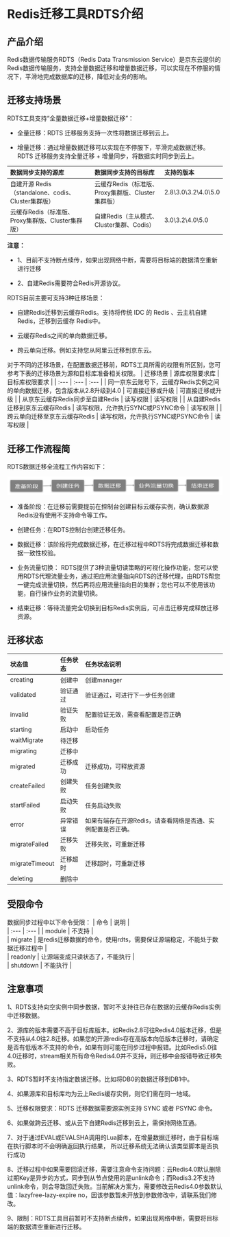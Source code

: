 # Redis迁移工具RDTS介绍

## 产品介绍

Redis数据传输服务RDTS（Redis Data Transmission Service）是京东云提供的Redis数据传输服务，支持全量数据迁移和增量数据迁移，可以实现在不停服的情况下，平滑地完成数据库的迁移，降低对业务的影响。

## 迁移支持场景

RDTS工具支持“全量数据迁移+增量数据迁移”：

-   全量迁移：RDTS 迁移服务支持一次性将数据迁移到云上。

-   增量迁移：通过增量数据迁移可以实现在不停服下，平滑完成数据迁移。RDTS 迁移服务支持全量迁移 + 增量同步，将数据实时同步到云上。

| 数据同步支持的源库 |  数据同步支持的目标库  |    支持的版本  | 
| :--- | :---  |  :---  | 
| 自建开源 Redis（standalone、codis、Cluster集群版）| 云缓存Redis（标准版、Proxy集群版、Cluster集群版）   |  2.8\3.0\3.2\4.0\5.0  | 
| 云缓存Redis（标准版、Proxy集群版、Cluster集群版）  |  自建Redis（主从模式、Cluster集群、Codis）    | 3.0\3.2\4.0\5.0 | 



**注意：**

-   1、目前不支持断点续传，如果出现网络中断，需要将目标端的数据清空重新进行迁移

-   2、自建Redis需要符合Redis开源协议。

RDTS目前主要可支持3种迁移场景：

-   自建Redis迁移到云缓存Redis。支持将传统 IDC 的 Redis 、云主机自建Redis，迁移到云缓存 Redis中。

-   云缓存Redis之间的单向数据迁移。

-   跨云单向迁移。例如支持您从阿里云迁移到京东云。

对于不同的迁移场景，在配置数据迁移前，RDTS工具所需的权限有所区别，您可参考下表的迁移场景为源和目标库准备相关权限。
| 迁移场景 |  源库权限要求库  |    目标库权限要求  | 
| :--- | :---  |  :---  | 
| 同一京东云账号下，云缓存Redis实例之间的单向数据迁移，包含版本从2.8升级到4.0  | 可直接迁移或升级  |  可直接迁移或升级 | 
| 从京东云缓存Redis同步至自建Redis | 读写权限  | 读写权限 | 
| 从自建Redis迁移到京东云缓存Redis | 读写权限，允许执行SYNC或PSYNC命令 | 读写权限  | 
| 跨云单向迁移至京东云缓存Redis  | 读写权限，允许执行SYNC或PSYNC命令 |  读写权限  | 

## 迁移工作流程简

RDTS数据迁移全流程工作内容如下： 

![](../../../../image/Redis/Data-Migration-1.png)

-   准备阶段：在迁移前需要提前在控制台创建目标云缓存实例，确认数据源Redis没有使用不支持命令等工作。

-   创建任务：在RDTS控制台创建迁移任务。

-   数据迁移：该阶段将完成数据迁移，在迁移过程中RDTS将完成数据迁移和数据一致性校验。

-   业务流量切换： RDTS提供了3种流量切读策略的可视化操作功能，您可以使用RDTS代理流量业务，通过把应用流量指向RDTS的迁移代理，由RDTS帮您一键完成流量切换，然后再将应用流量指向目的集群；您也可以不使用该功能，自行操作业务的流量切换。

-   结束迁移：等待流量完全切换到目标Redis实例后，可点击迁移完成释放迁移资源。

## 迁移状态
|  状态值 |  任务状态   |    任务状态说明  | 
| :--- | :---  |  :---  | 
|  creating	   |   创建中	   |   创建manager   |   
|  validated   |   	验证通过  |   	验证通过，可进行下一步任务创建   |   
|  invalid	   |   验证失败   |   	配置验证无效，需查看配置是否正确   |   
|  starting	   |   启动中	   |   启动任务   |   
|  waitMigrate |   	待迁移	   |      |   
|  migrating   |   	迁移中    |    	   |   
|  migrated	   |   迁移成功	  |   迁移成功，可释放资源   |   
|  createFailed   | 创建失败  |   任务创建失败   |   
|  startFailed    |启动失败	  |   任务启动失败   |   
|  error	     |   异常错误	  |   如果有端存在开源Redis，请查看网络是否通、实例配置是否正确。   |   
|  migrateFailed  |迁移失败   |   	迁移失败，可重新迁移   |   
|  migrateTimeout |迁移超时   |   	迁移超时，可重新迁移   |   
|  deleting	   |   删除中	   |      |   

## 受限命令
数据同步过程中以下命令受限：
|  命令   |  说明   |  
| :--- | :---  |
|  module	   |  不支持   |  
|  migrate   |  	是redis迁移数据的命令，使用rdts，需要保证源端稳定，不能处于数据迁移过程中     |  
|  readonly  |    	让源端变成只读状态了，不能执行    |  
|  shutdown  |   	不能执行   |  


##  注意事项

1、RDTS支持向空实例中同步数据，暂时不支持往已存在数据的云缓存Redis实例中迁移数据。

2、源库的版本需要不高于目标库版本。如Redis2.8可往Redis4.0版本迁移，但是不支持从4.0往2.8迁移。如果您的开源redis存在高版本向低版本迁移时，请确定是否有低版本不支持的命令，如果有则可能在同步过程中报错。比如Redis5.0往4.0迁移时，stream相关所有命令Redis4.0并不支持，则迁移中会报错导致迁移失败。

3、RDTS暂时不支持指定数据迁移。比如将DB0的数据迁移到DB1中。

4、如果源库和目标库均为云上Redis缓存实例，则它们需在同一地域。

5、迁移权限要求：RDTS 迁移数据需要源实例支持 SYNC 或者 PSYNC 命令。

6、如果做跨云迁移、或从云下自建Redis迁移到云上，需保持网络互通。

7、对于通过EVAL或EVALSHA调用的Lua脚本，在增量数据迁移时，由于目标端在执行脚本时不会明确返回执行结果， 所以迁移系统无法确认该类型脚本是否执行成功

8、迁移过程中如果需要回滚迁移，需要注意命令支持问题：云Redis4.0默认删除过期Key是异步的方式，同步到从节点使用的是unlink命令；而Redis3.2不支持unlink命令，则会导致回迁失败。当前解决方案为，需要修改云Redis4.0参数默认值：lazyfree-lazy-expire no，因该参数暂未开放到参数修改中，请联系我们修改。

9、限制：RDTS工具目前暂时不支持断点续传，如果出现网络中断，需要将目标端的数据清空重新进行迁移。

